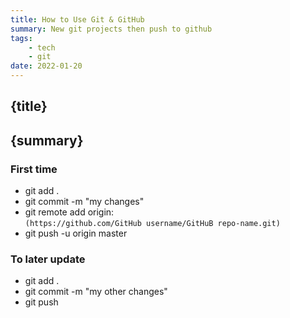 ```yaml
---
title: How to Use Git & GitHub
summary: New git projects then push to github
tags: 
    - tech
    - git
date: 2022-01-20
---
```

  
<article>
   
# {title}
## {summary}
### First time

- git add .  
- git commit -m "my changes"  
- git remote add origin:  
`(https://github.com/GitHub username/GitHuB repo-name.git)`
- git push -u origin master  

### To later update

- git add .  
- git commit -m "my other changes"  
- git push  

</article>

